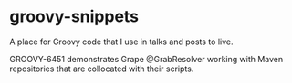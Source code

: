 groovy-snippets
===============

A place for Groovy code that I use in talks and posts to live.

GROOVY-6451 demonstrates Grape @GrabResolver working with Maven repositories that are collocated with their scripts. 
